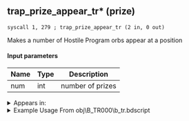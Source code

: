 ## trap_prize_appear_tr* (prize)

`syscall 1, 279 ; trap_prize_appear_tr (2 in, 0 out)`

Makes a number of Hostile Program orbs appear at a position

#### Input parameters
| Name | Type | Description
|------|------|------------
| num   | int   | number of prizes




<details>
	<summary>Appears in:</summary>
| filename | Entity (obj)
|----------|-------------
| obj\B_TR000\b_tr.bdscript       | ((B) Hostile Program)          
| obj\F_TR030\f_tr.bdscript       | ((F) ??? (TR))          

</details>

<details>
	<summary>Example Usage From obj\B_TR000\b_tr.bdscript</summary>
```
L2202:
 popToSp 4
 popToSp 0
 pushFromFSp 0
 syscall 1, 147 ; trap_obj_pos (1 in, 1 out)
 memcpyToSp 16, 32
 pushFromPSp 32
 memcpyToSp 16, 16
 pushFromPSp 16
 pushImm 4
 add 
 dup 
 fetchValue 0
 pushImmf 200
 subf 
 memcpy 0
 pushFromFSp 0
 pushImm 20
 add 
 dup 
 fetchValue 0
 pushImm 1
 add 
 memcpy 0
 pushFromFSpVal 180
 eqz 
 jz L2284
 pushFromFSp 0
 gosub 12, L2304
 pushFromFSp 0
 fetchValue 24
 pushImm 2
 sub 
 neqz 
 jz L2275
 pushFromPSp 16
 pushImm 3
 syscall 1, 279 ; trap_prize_appear_tr (2 in, 0 out)
 jmp L2282
```
</details>

